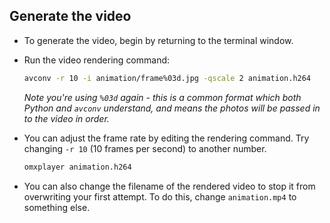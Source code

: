 ## Generate the video

- To generate the video, begin by returning to the terminal window.

- Run the video rendering command:

    ```bash
    avconv -r 10 -i animation/frame%03d.jpg -qscale 2 animation.h264
    ```

    *Note you're using `%03d` again - this is a common format which both Python and `avconv` understand, and means the photos will be passed in to the video in order.*

- You can adjust the frame rate by editing the rendering command. Try changing `-r 10` (10 frames per second) to another number.

    ```bash
    omxplayer animation.h264
    ```

- You can also change the filename of the rendered video to stop it from overwriting your first attempt. To do this, change `animation.mp4` to something else.

